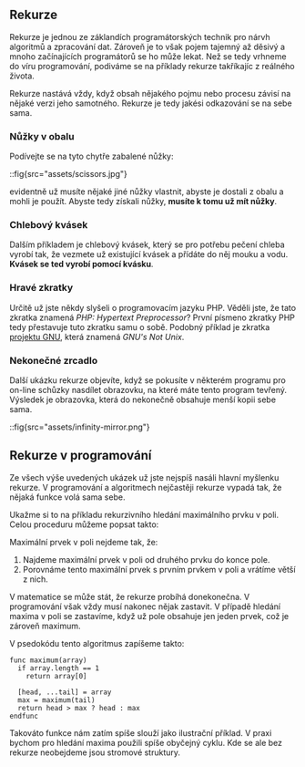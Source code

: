 ## Rekurze

Rekurze je jednou ze záklandích programátorských technik pro nárvh algoritmů a zpracování dat. Zároveň je to však pojem tajemný až děsivý a mnoho začínajících programátorů se ho může lekat. Než se tedy vrhneme do víru programování, podiváme se na příklady rekurze takříkajíc z reálného života.

Rekurze nastává vždy, když obsah nějakého pojmu nebo procesu závisí na nějaké verzi jeho samotného. Rekurze je tedy jakési odkazování se na sebe sama. 

### Nůžky v obalu

Podívejte se na tyto chytře zabalené nůžky:

::fig{src="assets/scissors.jpg"}

evidentně už musíte nějaké jiné nůžky vlastnit, abyste je dostali z obalu a mohli je použít. Abyste tedy získali nůžky, **musíte k tomu už mít nůžky**.

### Chlebový kvásek

Dalším příkladem je chlebový kvásek, který se pro potřebu pečení chleba vyrobí tak, že vezmete už existující kvásek a přídáte do něj mouku a vodu. **Kvásek se ted vyrobí pomocí kvásku**.

### Hravé zkratky

Určitě už jste někdy slyšeli o programovacím jazyku PHP. Věděli jste, že tato zkratka znamená _PHP: Hypertext Preprocessor_? První písmeno zkratky PHP tedy přestavuje tuto zkratku samu o sobě. Podobný příklad je zkratka [projektu GNU](https://www.gnu.org/), která znamená _GNU's Not Unix_. 

### Nekonečné zrcadlo

Další ukázku rekurze objevíte, když se pokusíte v některém programu pro on-line schůzky nasdílet obrazovku, na které máte tento program tevřený. Výsledek je obrazovka, která do nekonečně obsahuje menší kopii sebe sama.

::fig{src="assets/infinity-mirror.png"}

## Rekurze v programování

Ze všech výše uvedených ukázek už jste nejspíš nasáli hlavní myšlenku rekurze. V programování a algoritmech nejčastěji rekurze vypadá tak, že nějaká funkce volá sama sebe.

Ukažme si to na příkladu rekurzivního hledání maximálního prvku v poli. Celou proceduru můžeme popsat takto:

Maximální prvek v poli nejdeme tak, že:

1. Najdeme maximální prvek v poli od druhého prvku do konce pole.
2. Porovnáme tento maximální prvek s prvním prvkem v poli a vrátíme větší z nich.

V matematice se může stát, že rekurze probíhá donekonečna. V programování však vždy musí nakonec nějak zastavit. V případě hledání maxima v poli se zastavíme, když už pole obsahuje jen jeden prvek, což je zároveň maximum.

V psedokódu tento algoritmus zapíšeme takto:

```
func maximum(array)
  if array.length == 1
    return array[0]
  
  [head, ...tail] = array
  max = maximum(tail)
  return head > max ? head : max
endfunc
```

Takováto funkce nám zatím spíše slouží jako ilustrační příklad. V praxi bychom pro hledání maxima použili spíše obyčejný cyklu. Kde se ale bez rekurze neobejdeme jsou stromové struktury.

<!-- Příklady rekurze:

1. Film _Inception_ (2010) režiséra Christophera Nolana
3. Matryoshka panenka
4. Sierpinského trojúhelník nebo Barnsleyho kapradí -->
